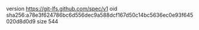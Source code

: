 version https://git-lfs.github.com/spec/v1
oid sha256:a78e3f624786bc6d556dec9a588dcf167d50c14bc5636ec0e93f645020d8d0d9
size 544
